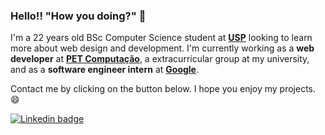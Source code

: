 ### Hello!! "How you doing?" 👋

I'm a 22 years old BSc Computer Science student at <b>[USP](https://www5.usp.br/)</b> looking to learn more about web design and development. I'm currently working as a **web developer** at <b>[PET Computação](https://github.com/pet-comp)</b>, a extracurricular group at my university, and as a **software engineer intern** at **[Google](https://github.com/google)**.

Contact me by clicking on the button below. I hope you enjoy my projects. :smile:

[![Linkedin badge](https://img.shields.io/badge/-Henrique%20dos%20Santos-blue?logo=Linkedin&logoColor=white&link=https://www.linkedin.com/in/henriquesqs/)](https://www.linkedin.com/in/henriquesqs/)
